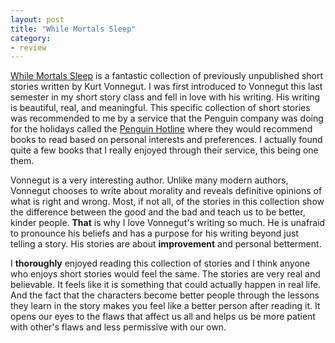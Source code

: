 ```yaml
---
layout: post
title: "While Mortals Sleep"
category:
- review
---
```


[While Mortals Sleep](http://www.amazon.com/gp/product/0385343744/ref=as_li_qf_sp_asin_il_tl?ie=UTF8&camp=1789&creative=9325&creativeASIN=0385343744&linkCode=as2&tag=stephmilla-20&linkId=VWRT2C4P2SCGHQQT) is a fantastic collection of previously unpublished short stories written by Kurt Vonnegut. I was first introduced to Vonnegut this last semester in my short story class and fell in love with his writing. His writing is beautiful, real, and meaningful. This specific collection of short stories was recommended to me by a service that the Penguin company was doing for the holidays called the [Penguin Hotline](http://www.penguin.com/penguinhotline/) where they would recommend books to read based on personal interests and preferences. I actually found quite a few books that I really enjoyed through their service, this being one them. 

Vonnegut is a very interesting author. Unlike many modern authors, Vonnegut chooses to write about morality and reveals definitive opinions of what is right and wrong. Most, if not all, of the stories in this collection show the difference between the good and the bad and teach us to be better, kinder people. **That** is why I love Vonnegut's writing so much. He is unafraid to pronounce his beliefs and has a purpose for his writing beyond just telling a story. His stories are about **improvement** and personal betterment. 

I **thoroughly** enjoyed reading this collection of stories and I think anyone who enjoys short stories would feel the same. The stories are very real and believable. It feels like it is something that could actually happen in real life. And the fact that the characters become better people through the lessons they learn in the story makes you feel like a better person after reading it. It opens our eyes to the flaws that affect us all and helps us be more patient with other's flaws and less permissive with our own.








